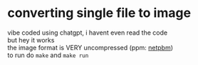 # converting single file to image

vibe coded using chatgpt, i havent even read the code  
but hey it works  
the image format is VERY uncompressed (ppm: [netpbm](https://en.wikipedia.org/wiki/Netpbm))  
to run do `make` and `make run`  
